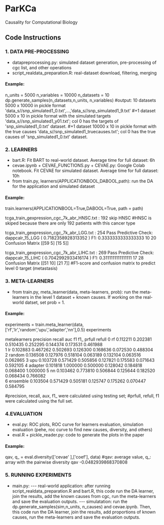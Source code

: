 # ParKCa

Causality for Computational Biology

## Code Instructions 

### 1. DATA PRE-PROCESSING 

- datapreprocessing.py: simulated dataset generation, pre-processing of cgc list, and other operations  
- script_realdata_preparation.R: real-dataset download, filtering, merging

#### Example: 
n_units = 5000
n_variables = 10000 
n_datasets = 10
dp.generate_samples(n_datasets,n_units, n_variables) 
#output: 10 datasets 5000 x 10000 in pickle format 'data_s//snp_simulated1_0.txt',...,'data_s//snp_simulated1_9.txt'
#+1 dataset 5000 x 10 in pickle format with the simulated targets 'data_s//snp_simulated1_y01.txt'; col 0 has the targets of 'snp_simulated1_0.txt' dataset. 
#+1 dataset 10000 x 10 in pickle format with the true causes 'data_s//snp_simulated1_truecauses.txt'; col 0 has the true causes of 'snp_simulated1_0.txt' dataset. 


### 2. LEARNERS  
- bart.R: Fit BART to real-world dataset. Average time for full dataset: 6h 
- cevae.ipynb + CEVAE_FUNCTIONS.py + CEVAE.py: Google Colab notebook. Fit CEVAE for simulated dataset. Average time for full dataset: 10h
- from train.py, learners(APPLICATIONBOOL,DABOOL,path): run the DA for the application and simulated dataset

#### Example: 
train.learners(APPLICATIONBOOL=True,DABOOL=True, path = path)

tcga_train_gexpression_cgc_7k_abr_HNSC.txt :  192
skip HNSC #HNSC is skiped because there are only 192 patients with this cancer type

tcga_train_gexpression_cgc_7k_abr_LGG.txt :  254
Pass Predictive Check: dappcalr_15_LGG ( 0.7182358928313352 )
F1: 0.3333333333333333 10 20
Confusion Matrix [[59  5] [15  5]]

tcga_train_gexpression_cgc_7k_abr_LIHC.txt :  269
Pass Predictive Check: dappcalr_15_LIHC ( 0.7042992933416174 )
F1: 0.3111111111111111 17 28
Confusion Matrix [[51 10] [21  7]]
#F1-score and confusion matrix to predict level 0 target (metastasis) 

### 3. META-LEARNERS
- from train.py, meta_learner(data, meta-learners, prob): run the meta-learners in the level 1 dataset + known causes. 
If working on the real-world datset, set prob = 1.

#### Example: 
experiments = train.meta_learner(data,['rf','lr','random','upu','adapter','nn'],0.5)
experiments 

  metalearners  precision    recall       auc        f1       f1_    prfull  refull
0           rf   0.112211  0.202381  0.510435  0.252295  0.144374  0.173531  0.461988   
1           lr   0.102883  0.467262  0.502693  0.126300  0.168636  0.072530  0.488304  
2       random   0.136508  0.127976  0.518104  0.063189  0.132104  0.063516  0.062865 
3          upu   0.103728  0.571429  0.505856  0.127821  0.175583  0.071643  0.592105 
4      adapter   0.101818  1.000000  0.500000  0.128042  0.184818  0.068400  1.000000 
5           nn   0.103462  0.773810  0.506844  0.125644  0.182520  0.068434  0.766082   
6     ensemble   0.103504  0.571429  0.505181  0.125747  0.175262  0.070447  0.584795  

#precision, recall, aux, f1_ were calculated using testing set; 
#prfull, refull, f1 were calculated using the full set.

### 4.EVALUATION 
- eval.py: ROC plots, ROC curve for learners evaluation, simulation evaluation (pehe, roc curve to find new causes, diversity, and others)
- eval.R + pickle_reader.py: code to generate the plots in the paper 

#### Example:
qav, q_ = eval.diversity(['cevae' ],['coef'], data) #qav: average value, q_: array with the pairwise diversity
qav
-0.0482939868370808

### 5. RUNNING EXPERIMENTS 
- main.py: 
--- real-world application: after running script_realdata_preparation.R and bart.R, this code run the DA learner, join the results, add the known causes from cgc, 
    run the meta-learners and save the evaluation outputs. 
--- simulatation: run the dp.generate_samples(sim,n_units, n_causes) and cevae.ipynb. Then, this code run the DA learner, join the results, add proportions of known causes, 
    run the meta-learners and save the evaluation outputs. 

